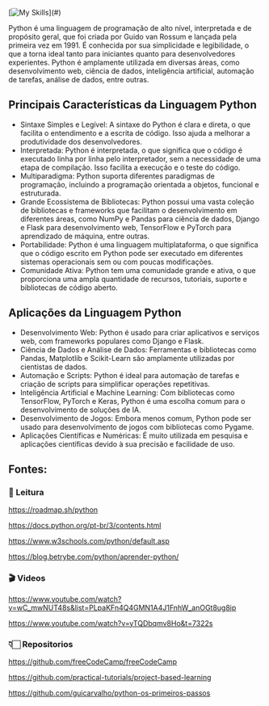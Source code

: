[![My Skills](https://skillicons.dev/icons?i=python,)](#)

Python é uma linguagem de programação de alto nível, interpretada e de propósito geral, que foi criada por Guido van Rossum e lançada pela primeira vez em 1991. É conhecida por sua simplicidade e legibilidade, o que a torna ideal tanto para iniciantes quanto para desenvolvedores experientes. Python é amplamente utilizada em diversas áreas, como desenvolvimento web, ciência de dados, inteligência artificial, automação de tarefas, análise de dados, entre outras.

## Principais Características da Linguagem Python
- Sintaxe Simples e Legível: A sintaxe do Python é clara e direta, o que facilita o entendimento e a escrita de código. Isso ajuda a melhorar a produtividade dos desenvolvedores.
- Interpretada: Python é interpretada, o que significa que o código é executado linha por linha pelo interpretador, sem a necessidade de uma etapa de compilação. Isso facilita a execução e o teste do código.
- Multiparadigma: Python suporta diferentes paradigmas de programação, incluindo a programação orientada a objetos, funcional e estruturada.
- Grande Ecossistema de Bibliotecas: Python possui uma vasta coleção de bibliotecas e frameworks que facilitam o desenvolvimento em diferentes áreas, como NumPy e Pandas para ciência de dados, Django e Flask para desenvolvimento web, TensorFlow e PyTorch para aprendizado de máquina, entre outras.
- Portabilidade: Python é uma linguagem multiplataforma, o que significa que o código escrito em Python pode ser executado em diferentes sistemas operacionais sem ou com poucas modificações.
- Comunidade Ativa: Python tem uma comunidade grande e ativa, o que proporciona uma ampla quantidade de recursos, tutoriais, suporte e bibliotecas de código aberto.
## Aplicações da Linguagem Python
- Desenvolvimento Web: Python é usado para criar aplicativos e serviços web, com frameworks populares como Django e Flask.
- Ciência de Dados e Análise de Dados: Ferramentas e bibliotecas como Pandas, Matplotlib e Scikit-Learn são amplamente utilizadas por cientistas de dados.
- Automação e Scripts: Python é ideal para automação de tarefas e criação de scripts para simplificar operações repetitivas.
- Inteligência Artificial e Machine Learning: Com bibliotecas como TensorFlow, PyTorch e Keras, Python é uma escolha comum para o desenvolvimento de soluções de IA.
- Desenvolvimento de Jogos: Embora menos comum, Python pode ser usado para desenvolvimento de jogos com bibliotecas como Pygame.
- Aplicações Científicas e Numéricas: É muito utilizada em pesquisa e aplicações científicas devido à sua precisão e facilidade de uso.
## Fontes:
### 📖 Leitura
https://roadmap.sh/python

https://docs.python.org/pt-br/3/contents.html

https://www.w3schools.com/python/default.asp

https://blog.betrybe.com/python/aprender-python/
### 🎬 Videos
https://www.youtube.com/watch?v=wC_mwNUT48s&list=PLpaKFn4Q4GMN1A4J1FnhW_anOGt8ug8ip

https://www.youtube.com/watch?v=yTQDbqmv8Ho&t=7322s
### 👇🏻 Repositorios
https://github.com/freeCodeCamp/freeCodeCamp

https://github.com/practical-tutorials/project-based-learning

https://github.com/guicarvalho/python-os-primeiros-passos
